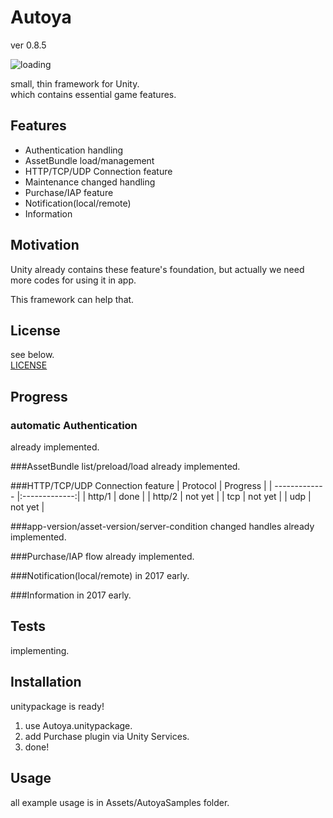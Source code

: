# Autoya
ver 0.8.5

![loading](https://github.com/sassembla/Autoya/blob/master/doc/scr.png?raw=true)

small, thin framework for Unity.  
which contains essential game features.

## Features
* Authentication handling
* AssetBundle load/management
* HTTP/TCP/UDP Connection feature
* Maintenance changed handling
* Purchase/IAP feature
* Notification(local/remote)
* Information


## Motivation
Unity already contains these feature's foundation, but actually we need more codes for using it in app.

This framework can help that.

## License
see below.  
[LICENSE](./LICENSE)


## Progress

### automatic Authentication
already implemented.

###AssetBundle list/preload/load
already implemented.

###HTTP/TCP/UDP Connection feature
| Protocol        | Progress     |
| ------------- |:-------------:|
| http/1 | done | 
| http/2 | not yet | 
| tcp      | not yet      | 
| udp	| not yet      |  


###app-version/asset-version/server-condition changed handles
already implemented.

###Purchase/IAP flow
already implemented.

###Notification(local/remote)
in 2017 early.

###Information
in 2017 early.


## Tests
implementing.


## Installation
unitypackage is ready!

1. use Autoya.unitypackage.
2. add Purchase plugin via Unity Services.
3. done!

## Usage
all example usage is in Assets/AutoyaSamples folder.

